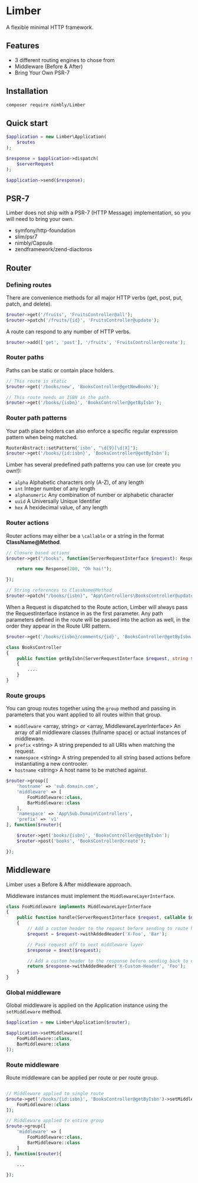 # Limber

A flexible minimal HTTP framework.

## Features
* 3 different routing engines to chose from
* Middleware (Before &amp; After)
* Bring Your Own PSR-7

## Installation

```bash
composer require nimbly/Limber
```

## Quick start

```php
$application = new Limber\Application(
	$routes
);

$response = $application->dispatch(
	$serverRequest
);

$application->send($response);
```

## PSR-7
Limber does not ship with a PSR-7 (HTTP Message) implementation, so you will need to bring your own.

* symfony/http-foundation
* slim/psr7
* nimbly/Capsule
* zendframework/zend-diactoros

## Router

### Defining routes

There are convenience methods for all major HTTP verbs (get, post, put, patch, and delete).

```php
$router->get('/fruits', 'FruitsController@all');
$router->patch('/fruits/{id}', 'FruitsController@update');
```
A route can respond to any number of HTTP verbs.

```php
$router->add(['get', 'post'], '/fruits', 'FruitsController@create');
```
### Router paths

Paths can be static or contain place holders.

```php
// This route is static
$router->get('/books/new', 'BooksController@getNewBooks');

// This route needs an ISBN in the path.
$router->get('/books/{isbn}', 'BooksController@getByIsbn');
```

### Router path patterns

Your path place holders can also enforce a specific regular expression pattern when being matched.

```php
RouterAbstract::setPattern('isbn', "\d{9}[\d|X]");
$router->get('/books/{id:isbn}', 'BooksController@getByIsbn');
```

Limber has several predefined path patterns you can use (or create you own!):

* ```alpha``` Alphabetic characters only (A-Z), of any length
* ```int``` Integer number of any length
* ```alphanumeric``` Any combination of number or alphabetic character
* ```uuid``` A Universally Unique Identifier
* ```hex``` A hexidecimal value, of any length

### Router actions

Router actions may either be a ```\callable``` or a string in the format **ClassName@Method**.

```php
// Closure based actions
$router->get("/books", function(ServerRequestInterface $request): ResponseInterface {

	return new Response(200, "Oh hai!");

});

// String references to ClassName@Method
$router->patch("/books/{isbn}", "App\Controllers\BooksController@update");
```

When a Request is dispatched to the Route action, Limber will always pass the RequestInterface instance in as the first parameter. Any path parameters defined in the route will be passed into the action as well, in the order they appear in the Route URI pattern.

```php
$router->get('/books/{isbn}/comments/{id}', 'BooksController@getByIsbn');

class BooksController
{
	public function getByIsbn(ServerRequestInterface $request, string $isbn, string $id): ResponseInterface
	{
		....
	}
}
```

### Route groups
You can group routes together using the ```group``` method and passing in parameters that you want applied to all routes within that group.

* ```middleware``` &lt;array, string&gt; *or* &lt;array, MiddlewareLayerInterface&gt; An array of all middleware classes (fullname space) or actual instances of middleware.
* ```prefix``` &lt;string&gt; A string prepended to all URIs when matching the request.
* ```namespace``` &lt;string&gt; A string prepended to all string based actions before instantiating a new controoler.
* ```hostname``` &lt;string&gt; A host name to be matched against.

```php
$router->group([
	'hostname' => 'sub.domain.com',
	'middleware' => [
		FooMiddleware::class,
		BarMiddleware::class
	],
	'namespace' => 'App\Sub.Domain\Controllers',
	'prefix' => 'v1'
], function($router){

	$router->get('books/{isbn}', 'BooksController@getByIsbn');
	$router->post('books', 'BooksController@create');

});
```

## Middleware
Limber uses a Before &amp; After middleware approach.

Middleware instances must implement the ```MiddlewareLayerInterface```.

```php
class FooMiddleware implements MiddlewareLayerInterface
{
	public function handle(ServerRequestInterface $request, callable $next): ResponseInterface
	{
		// Add a custom header to the request before sending to route handler
		$request = $request->withAddedHeader('X-Foo', 'Bar');

		// Pass request off to next middleware layer
		$response = $next($request);

		// Add a custom header to the response before sending back to client
		return $response->withAddedHeader('X-Custom-Header', 'Foo');
	}
}
```

### Global middleware

Global middleware is applied on the Application instance using the ```setMiddleware``` method.

```php
$application = new Limber\Application($router);

$application->setMiddleware([
	FooMiddleware::class,
	BarMiddleware::class
]);
```

### Route middleware

Route middleware can be applied per route or per route group.

```php

// Middleware applied to single route
$route->get('/books/{id:isbn}', 'BooksController@getByIsbn')->setMiddleware([
	FooMiddleware::class
]);

// Middleware applied to entire group
$route->group([
	'middleware' => [
		FooMiddleware::class,
		BarMiddleware::class
	]
], function($router){

	...

});
```